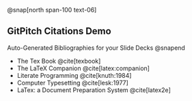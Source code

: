 @snap[north span-100 text-06]
## GitPitch Citations Demo
Auto-Generated Bibliographies for your Slide Decks
@snapend

- The Tex Book @cite[texbook]
- The LaTeX Companion @cite[latex:companion]
- Literate Programming @cite[knuth:1984]
- Computer Typesetting @cite[lesk:1977]
- LaTex: a Document Preparation System @cite[latex2e]

